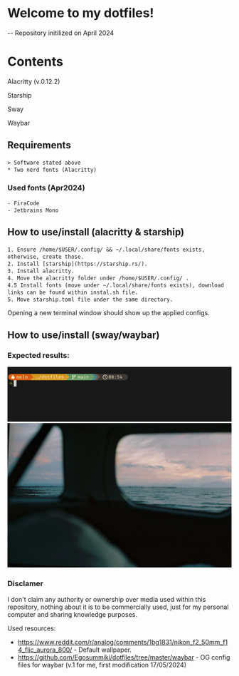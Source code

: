 # Welcome to my dotfiles!
-- Repository initilized on April 2024

# Contents

Alacritty (v.0.12.2)

Starship

Sway

Waybar

## Requirements
	> Software stated above
	* Two nerd fonts (Alacritty)

### Used fonts (Apr2024)
	- FiraCode
	- Jetbrains Mono


## How to use/install (alacritty & starship)

	1. Ensure /home/$USER/.config/ && ~/.local/share/fonts exists, otherwise, create those.
	2. Install [starship](https://starship.rs/).
	3. Install alacritty.
	4. Move the alacritty folder under /home/$USER/.config/ .
	4.5 Install fonts (move under ~/.local/share/fonts exists), download links can be found within instal.sh file.
	5. Move starship.toml file under the same directory.

Opening a new terminal window should show up the applied configs.


## How to use/install (sway/waybar)






### Expected results:

![screenshot for expected result of my terminal customizaton](https://raw.githubusercontent.com/Akirapearl/dotfiles/main/images/result_term.png) 
![Default wallpaper](https://raw.githubusercontent.com/Akirapearl/dotfiles/main/images/nikon-f2-50mm-f-1-4-flic-aurora-800-the_arctic_monkey.png)

### Disclamer

I don't claim any authority or ownership over media used within this repository, nothing about it is to be commercially used, just for my personal computer and 
sharing knowledge purposes.

Used resources: 
- https://www.reddit.com/r/analog/comments/1bg1831/nikon_f2_50mm_f14_flic_aurora_800/ - Default wallpaper.
- https://github.com/Egosummiki/dotfiles/tree/master/waybar - OG config files for waybar (v.1 for me, first modification 17/05/2024)